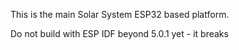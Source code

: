 This is the main Solar System ESP32 based platform.

Do not build with ESP IDF beyond 5.0.1 yet - it breaks
